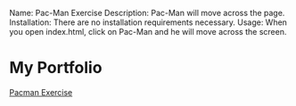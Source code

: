 Name: Pac-Man Exercise
Description: Pac-Man will move across the page.
Installation: There are no installation requirements necessary.
Usage: When you open index.html, click on Pac-Man and he will move across the screen.
# My Portfolio
<a href="http://nwarner23.github.io/pacman"> Pacman Exercise </a>
